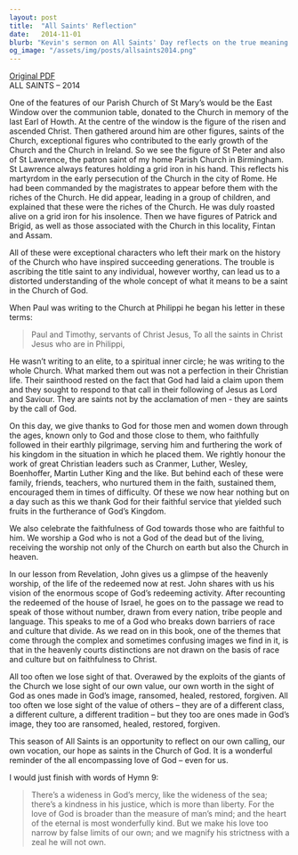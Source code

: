 ```yaml
---
layout: post
title:  "All Saints' Reflection"
date:   2014-11-01
blurb: "Kevin's sermon on All Saints' Day reflects on the true meaning of sainthood, emphasizing that it is not about perfection but about God's claim on individuals who follow Jesus. He encourages the congregation to recognize the value of every person as made in God's image, and to celebrate the faithfulness of God towards those who are faithful to Him. The sermon concludes with a reminder of God's broad love and mercy, as expressed in a hymn."
og_image: "/assets/img/posts/allsaints2014.png"
---
```

[Original PDF](/assets/pdf/allsaints2014.pdf)    
ALL SAINTS – 2014

One of the features of our Parish Church of St Mary’s would be the East Window over the communion table, donated to the Church in memory of the last Earl of Howth. At the centre of the window is the figure of the risen and ascended Christ. Then gathered around him are other figures, saints of the Church, exceptional figures who contributed to the early growth of the Church and the Church in Ireland. So we see the figure of St Peter and also of St Lawrence, the patron saint of my home Parish Church in Birmingham. St Lawrence always features holding a grid iron in his hand. This reflects his martyrdom in the early persecution of the Church in the city of Rome. He had been commanded by the magistrates to appear before them with the riches of the Church. He did appear, leading in a group of children, and explained that these were the riches of the Church. He was duly roasted alive on a grid iron for his insolence. Then we have figures of Patrick and Brigid, as well as those associated with the Church in this locality, Fintan and Assam.

All of these were exceptional characters who left their mark on the history of the Church who have inspired succeeding generations. The trouble is ascribing the title saint to any individual, however worthy, can lead us to a distorted understanding of the whole concept of what it means to be a saint in the Church of God.

When Paul was writing to the Church at Philippi he began his letter in these terms:

> Paul and Timothy, servants of Christ Jesus,
> To all the saints in Christ Jesus who are in Philippi,

He wasn’t writing to an elite, to a spiritual inner circle; he was writing to the whole Church. What marked them out was not a perfection in their Christian life. Their sainthood rested on the fact that God had laid a claim upon them and they sought to respond to that call in their following of Jesus as Lord and Saviour. They are saints not by the acclamation of men - they are saints by the call of God.

On this day, we give thanks to God for those men and women down through the ages, known only to God and those close to them, who faithfully followed in their earthly pilgrimage, serving him and furthering the work of his kingdom in the situation in which he placed them. We rightly honour the work of great Christian leaders such as Cranmer, Luther, Wesley, Boenhoffer, Martin Luther King and the like. But behind each of these were family, friends, teachers, who nurtured them in the faith, sustained them, encouraged them in times of difficulty. Of these we now hear nothing but on a day such as this we thank God for their faithful service that yielded such fruits in the furtherance of God’s Kingdom.

We also celebrate the faithfulness of God towards those who are faithful to him. We worship a God who is not a God of the dead but of the living, receiving the worship not only of the Church on earth but also the Church in heaven.

In our lesson from Revelation, John gives us a glimpse of the heavenly worship, of the life of the redeemed now at rest. John shares with us his vision of the enormous scope of God’s redeeming activity. After recounting the redeemed of the house of Israel, he goes on to the passage we read to speak of those without number, drawn from every nation, tribe people and language. This speaks to me of a God who breaks down barriers of race and culture that divide. As we read on in this book, one of the themes that come through the complex and sometimes confusing images we find in it, is that in the heavenly courts distinctions are not drawn on the basis of race and culture but on faithfulness to Christ.

All too often we lose sight of that. Overawed by the exploits of the giants of the Church we lose sight of our own value, our own worth in the sight of God as ones made in God’s image, ransomed, healed, restored, forgiven. All too often we lose sight of the value of others – they are of a different class, a different culture, a different tradition – but they too are ones made in God’s image, they too are ransomed, healed, restored, forgiven.

This season of All Saints is an opportunity to reflect on our own calling, our own vocation, our hope as saints in the Church of God. It is a wonderful reminder of the all encompassing love of God – even for us.

I would just finish with words of Hymn 9:

> There’s a wideness in God’s mercy,
> like the wideness of the sea;
> there’s a kindness in his justice,
> which is more than liberty.
> For the love of God is broader
> than the measure of man’s mind;
> and the heart of the eternal
> is most wonderfully kind.
> But we make his love too narrow
> by false limits of our own;
> and we magnify his strictness
> with a zeal he will not own.
